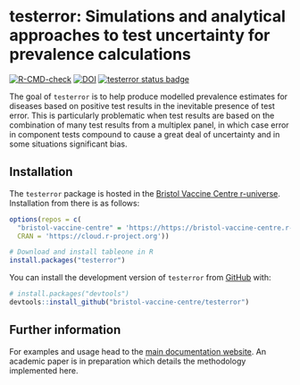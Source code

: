 # testerror: Simulations and analytical approaches to test uncertainty for prevalence calculations

<!-- badges: start -->
[![R-CMD-check](https://github.com/bristol-vaccine-centre/testerror/actions/workflows/R-CMD-check.yaml/badge.svg)](https://github.com/bristol-vaccine-centre/testerror/actions/workflows/R-CMD-check.yaml)
[![DOI](https://zenodo.org/badge/608545107.svg)](https://zenodo.org/badge/latestdoi/608545107)
[![testerror status
badge](https://bristol-vaccine-centre.r-universe.dev/badges/testerror)](https://bristol-vaccine-centre.r-universe.dev)
<!-- badges: end -->

The goal of `testerror` is to help produce modelled prevalence estimates for 
diseases based on positive test results in the inevitable presence of test error.
This is particularly problematic when test results are based on the combination 
of many test results from a multiplex panel, in which case error in component
tests compound to cause a great deal of uncertainty and in some situations 
significant bias.

## Installation

The `testerror` package is hosted
in the [Bristol Vaccine Centre
r-universe](https://https://bristol-vaccine-centre.r-universe.dev/).
Installation from there is as follows:

``` r
options(repos = c(
  "bristol-vaccine-centre" = 'https://https://bristol-vaccine-centre.r-universe.dev/',
  CRAN = 'https://cloud.r-project.org'))

# Download and install tableone in R
install.packages("testerror")
```

You can install the development version of `testerror` from
[GitHub](https://github.com/bristol-vaccine-centre/testerror) with:

``` r
# install.packages("devtools")
devtools::install_github("bristol-vaccine-centre/testerror")
```

## Further information

For examples and usage head to
the [main documentation
website](https://bristol-vaccine-centre.github.io/testerror/). An academic paper 
is in preparation which details the methodology implemented here.